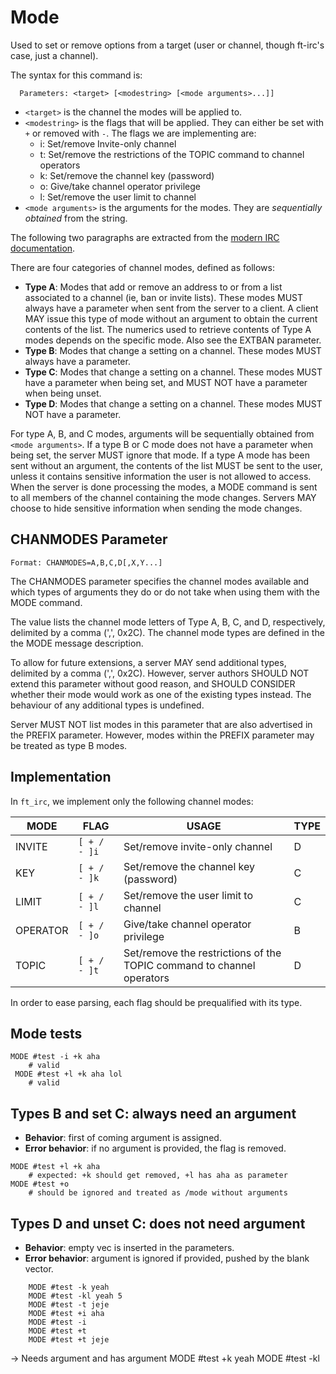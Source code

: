 # Mode

Used to set or remove options from a target (user or channel, though ft-irc's case, just a channel).

The syntax for this command is:

```text
  Parameters: <target> [<modestring> [<mode arguments>...]]
```

- `<target>` is the channel the modes will be applied to.
- `<modestring>` is the flags that will be applied. They can either be set with `+` or removed with `-`. The flags we are implementing are:
  - i: Set/remove Invite-only channel
  - t: Set/remove the restrictions of the TOPIC command to channel operators
  - k: Set/remove the channel key (password)
  - o: Give/take channel operator privilege
  - l: Set/remove the user limit to channel
- `<mode arguments>` is the arguments for the modes. They are _sequentially obtained_ from the string.

The following two paragraphs are extracted from the [modern IRC documentation](https://modern.ircdocs.horse/).

There are four categories of channel modes, defined as follows:

- **Type A**: Modes that add or remove an address to or from a list associated to a channel (ie, ban or invite lists). These modes MUST always have a parameter when sent from the server to a client. A client MAY issue this type of mode without an argument to obtain the current contents of the list. The numerics used to retrieve contents of Type A modes depends on the specific mode. Also see the EXTBAN parameter.
- **Type B**: Modes that change a setting on a channel. These modes MUST always have a parameter.
- **Type C**: Modes that change a setting on a channel. These modes MUST have a parameter when being set, and MUST NOT have a parameter when being unset.
- **Type D**: Modes that change a setting on a channel. These modes MUST NOT have a parameter.

For type A, B, and C modes, arguments will be sequentially obtained from `<mode arguments>`. If a type B or C mode does not have a parameter when being set, the server MUST ignore that mode. If a type A mode has been sent without an argument, the contents of the list MUST be sent to the user, unless it contains sensitive information the user is not allowed to access. When the server is done processing the modes, a MODE command is sent to all members of the channel containing the mode changes. Servers MAY choose to hide sensitive information when sending the mode changes.

## CHANMODES Parameter

```text
Format: CHANMODES=A,B,C,D[,X,Y...]
```

The CHANMODES parameter specifies the channel modes available and which types of arguments they do or do not take when using them with the MODE command.

The value lists the channel mode letters of Type A, B, C, and D, respectively, delimited by a comma (',', 0x2C). The channel mode types are defined in the the MODE message description.

To allow for future extensions, a server MAY send additional types, delimited by a comma (',', 0x2C). However, server authors SHOULD NOT extend this parameter without good reason, and SHOULD CONSIDER whether their mode would work as one of the existing types instead. The behaviour of any additional types is undefined.

Server MUST NOT list modes in this parameter that are also advertised in the PREFIX parameter. However, modes within the PREFIX parameter may be treated as type B modes.

## Implementation

In `ft_irc`, we implement only the following channel modes:

| MODE     | FLAG         | USAGE                                                                 | TYPE |
|----------|--------------|-----------------------------------------------------------------------|------|
| INVITE   | `[ + / - ]i` | Set/remove invite-only channel                                        | D    |
| KEY      | `[ + / - ]k` | Set/remove the channel key (password)                                 | C    |
| LIMIT    | `[ + / - ]l` | Set/remove the user limit to channel                                  | C    |
| OPERATOR | `[ + / - ]o` | Give/take channel operator privilege                                  | B    |
| TOPIC    | `[ + / - ]t` | Set/remove the restrictions of the TOPIC command to channel operators | D    |

In order to ease parsing, each flag should be prequalified with its type.

## Mode tests

```text
MODE #test -i +k aha
    # valid
 MODE #test +l +k aha lol
    # valid
```

## Types B and set C: always need an argument

- **Behavior**: first of coming argument is assigned.
- **Error behavior**: if no argument is provided, the flag is removed.

```text
MODE #test +l +k aha
    # expected: +k should get removed, +l has aha as parameter
MODE #test +o
    # should be ignored and treated as /mode without arguments
```

## Types D and unset C: does not need argument

- **Behavior**: empty vec is inserted in the parameters.
- **Error behavior**: argument is ignored if provided, pushed by the blank vector.

```text
    MODE #test -k yeah
    MODE #test -kl yeah 5
    MODE #test -t jeje
    MODE #test +i aha
    MODE #test -i
    MODE #test +t
    MODE #test +t jeje
```

-> Needs argument and has argument
MODE #test +k yeah
MODE #test -kl
